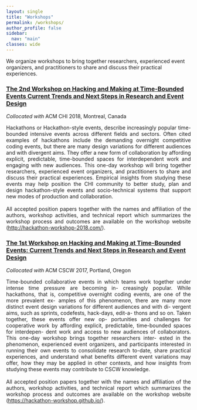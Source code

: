 ```yaml
---
layout: single
title: "Workshops"
permalink: /workshops/
author_profile: false
sidebar:
  nav: "main"
classes: wide
---
```


We organize workshops to bring together researchers, experienced event organizers, and practitioners to share and discuss their practical experiences.
<div>
<h3><a href="http://hackathon-workshop-2018.com/">The 2nd Workshop on Hacking and Making at Time-Bounded Events Current Trends and Next Steps in Research and Event Design</a></h3>
<i>Collocated with</i> ACM CHI 2018, Montreal, Canada
<p style="text-align: justify;">
Hackathons or Hackathon-style events, describe increasingly popular time-bounded intensive events across different fields and sectors. Often cited examples of hackathons include the demanding overnight competitive coding events, but there are many design variations for different audiences and with divergent aims. They offer a new form of collaboration by affording explicit, predictable, time-bounded spaces for interdependent work and engaging with new audiences. This one-day workshop will bring together researchers, experienced event organizers, and practitioners to share and discuss their practical experiences. Empirical insights from studying these events may help position the CHI community to better study, plan and design hackathon-style events and socio-technical systems that support new modes of production and collaboration.<br><br>
All accepted position papers together with the names and affiliation of the authors, workshop activities, and technical report which summarizes the workshop process and outcomes are available on the workshop website (<a href="http://hackathon-workshop-2018.com/">http://hackathon-workshop-2018.com/</a>).
</p>
</div>

<div>
<h3><a href="https://hackathon-workshop.github.io/">The 1st Workshop on Hacking and Making at Time-Bounded Events: Current Trends and Next Steps in Research and Event Design</a></h3>
<i>Collocated with</i> ACM CSCW 2017, Portland, Oregon
<p style="text-align: justify;">
Time-bounded collaborative events in which teams work together under intense time pressure are becoming in- creasingly popular. While hackathons, that is, competitive overnight coding events, are one of the more prevalent ex- amples of this phenomenon, there are many more distinct event design variations for different audiences and with di- vergent aims, such as sprints, codefests, hack-days, edit-a- thons and so on. Taken together, these events offer new op- portunities and challenges for cooperative work by affording explicit, predictable, time-bounded spaces for interdepen- dent work and access to new audiences of collaborators. This one-day workshop brings together researchers inter- ested in the phenomenon, experienced event organizers, and participants interested in running their own events to consolidate research to-date, share practical experiences, and understand what benefits different event variations may offer, how they may be applied in other contexts, and how insights from studying these events may contribute to CSCW knowledge.<br><br>
All accepted position papers together with the names and affiliation of the authors, workshop activities, and technical report which summarizes the workshop process and outcomes are available on the workshop website (<a href="https://hackathon-workshop.github.io/">https://hackathon-workshop.github.io/</a>).
</p>
</div>
